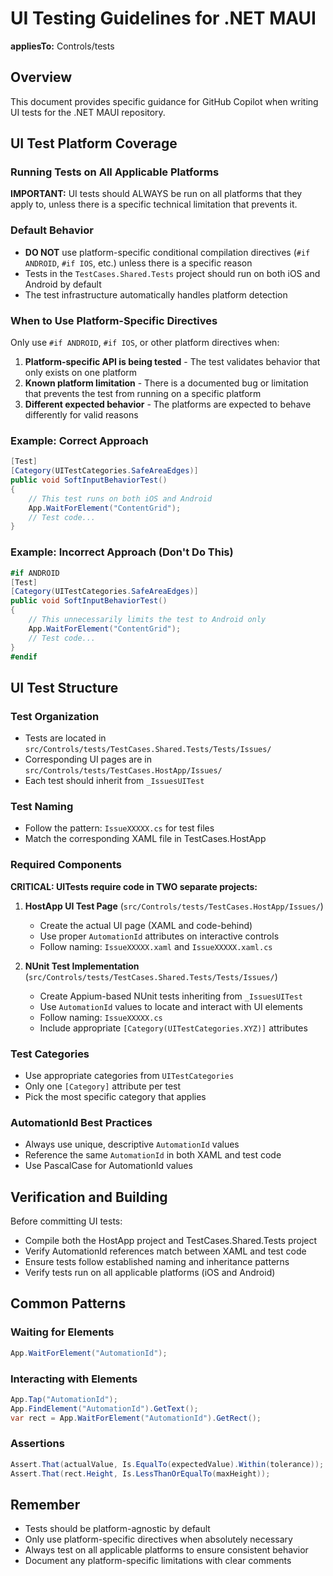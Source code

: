# UI Testing Guidelines for .NET MAUI

**appliesTo:** Controls/tests

## Overview

This document provides specific guidance for GitHub Copilot when writing UI tests for the .NET MAUI repository.

## UI Test Platform Coverage

### Running Tests on All Applicable Platforms

**IMPORTANT:** UI tests should ALWAYS be run on all platforms that they apply to, unless there is a specific technical limitation that prevents it.

### Default Behavior

- **DO NOT** use platform-specific conditional compilation directives (`#if ANDROID`, `#if IOS`, etc.) unless there is a specific reason
- Tests in the `TestCases.Shared.Tests` project should run on both iOS and Android by default
- The test infrastructure automatically handles platform detection

### When to Use Platform-Specific Directives

Only use `#if ANDROID`, `#if IOS`, or other platform directives when:

1. **Platform-specific API is being tested** - The test validates behavior that only exists on one platform
2. **Known platform limitation** - There is a documented bug or limitation that prevents the test from running on a specific platform
3. **Different expected behavior** - The platforms are expected to behave differently for valid reasons

### Example: Correct Approach

```csharp
[Test]
[Category(UITestCategories.SafeAreaEdges)]
public void SoftInputBehaviorTest()
{
    // This test runs on both iOS and Android
    App.WaitForElement("ContentGrid");
    // Test code...
}
```

### Example: Incorrect Approach (Don't Do This)

```csharp
#if ANDROID
[Test]
[Category(UITestCategories.SafeAreaEdges)]
public void SoftInputBehaviorTest()
{
    // This unnecessarily limits the test to Android only
    App.WaitForElement("ContentGrid");
    // Test code...
}
#endif
```

## UI Test Structure

### Test Organization

- Tests are located in `src/Controls/tests/TestCases.Shared.Tests/Tests/Issues/`
- Corresponding UI pages are in `src/Controls/tests/TestCases.HostApp/Issues/`
- Each test should inherit from `_IssuesUITest`

### Test Naming

- Follow the pattern: `IssueXXXXX.cs` for test files
- Match the corresponding XAML file in TestCases.HostApp

### Required Components

**CRITICAL: UITests require code in TWO separate projects:**

1. **HostApp UI Test Page** (`src/Controls/tests/TestCases.HostApp/Issues/`)
   - Create the actual UI page (XAML and code-behind)
   - Use proper `AutomationId` attributes on interactive controls
   - Follow naming: `IssueXXXXX.xaml` and `IssueXXXXX.xaml.cs`

2. **NUnit Test Implementation** (`src/Controls/tests/TestCases.Shared.Tests/Tests/Issues/`)
   - Create Appium-based NUnit tests inheriting from `_IssuesUITest`
   - Use `AutomationId` values to locate and interact with UI elements
   - Follow naming: `IssueXXXXX.cs`
   - Include appropriate `[Category(UITestCategories.XYZ)]` attributes

### Test Categories

- Use appropriate categories from `UITestCategories`
- Only one `[Category]` attribute per test
- Pick the most specific category that applies

### AutomationId Best Practices

- Always use unique, descriptive `AutomationId` values
- Reference the same `AutomationId` in both XAML and test code
- Use PascalCase for AutomationId values

## Verification and Building

Before committing UI tests:
- Compile both the HostApp project and TestCases.Shared.Tests project
- Verify AutomationId references match between XAML and test code
- Ensure tests follow established naming and inheritance patterns
- Verify tests run on all applicable platforms (iOS and Android)

## Common Patterns

### Waiting for Elements

```csharp
App.WaitForElement("AutomationId");
```

### Interacting with Elements

```csharp
App.Tap("AutomationId");
App.FindElement("AutomationId").GetText();
var rect = App.WaitForElement("AutomationId").GetRect();
```

### Assertions

```csharp
Assert.That(actualValue, Is.EqualTo(expectedValue).Within(tolerance));
Assert.That(rect.Height, Is.LessThanOrEqualTo(maxHeight));
```

## Remember

- Tests should be platform-agnostic by default
- Only use platform-specific directives when absolutely necessary
- Always test on all applicable platforms to ensure consistent behavior
- Document any platform-specific limitations with clear comments
